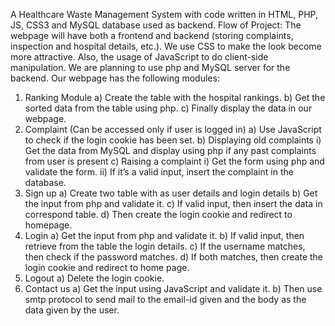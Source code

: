 A Healthcare Waste Management System with code written in HTML, PHP, JS, CSS3 and MySQL database used as backend. 
Flow of Project:
The webpage will have both a frontend and backend (storing complaints, 
inspection and hospital details, etc.). We use CSS to make the look become more 
attractive. Also, the usage of JavaScript to do client-side manipulation. We are 
planning to use php and MySQL server for the backend.
Our webpage has the following modules:
1) Ranking Module
 a) Create the table with the hospital rankings.
 b) Get the sorted data from the table using php.
 c) Finally display the data in our webpage.
2) Complaint (Can be accessed only if user is logged in)
 a) Use JavaScript to check if the login cookie has been set.
 b) Displaying old complaints
  i) Get the data from MySQL and display using php if any past complaints 
from user is present
 c) Raising a complaint
  i) Get the form using php and validate the form.
  ii) If it’s a valid input, insert the complaint in the database.
3) Sign up
 a) Create two table with as user details and login details
 b) Get the input from php and validate it.
 c) If valid input, then insert the data in correspond table.
 d) Then create the login cookie and redirect to homepage.
4) Login
 a) Get the input from php and validate it.
 b) If valid input, then retrieve from the table the login details.
 c) If the username matches, then check if the password matches.
 d) If both matches, then create the login cookie and redirect to home page.
5) Logout
 a) Delete the login cookie.
6) Contact us
 a) Get the input using JavaScript and validate it.
 b) Then use smtp protocol to send mail to the email-id given and the body as 
 the data given by the user.
